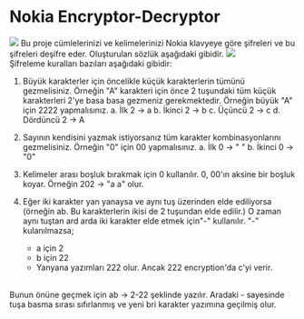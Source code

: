 # Nokia Encryptor-Decryptor
<img src="https://n11scdn.akamaized.net/a1/450/elektronik/diger-yedek-parca/nokia-6020-a-kalite-tus-takimi-bas-konuslu-nokia-telefon-icin__1031264186966757.jpg">
Bu proje cümlelerinizi ve kelimelerinizi Nokia klavyeye göre şifreleri ve bu şifreleri deşifre eder. Oluşturulan sözlük aşağıdaki gibidir.
<img src="https://i.ibb.co/TPZQGqF/Nokia-Dict.png">
<br>
Şifreleme kuralları bazıları aşağıdaki gibidir:

1. Büyük karakterler için öncelikle küçük karakterlerin tümünü gezmelisiniz. Örneğin "A" karakteri için önce 2 tuşundaki tüm küçük karakterleri 2'ye basa basa gezmeniz gerekmektedir. Örneğin büyük "A" için 2222 yapmalısınız. 
  a. İlk 2 -> a
  b. İkinci 2 -> b
  c. Üçüncü 2 -> c
  d. Dördüncü 2 -> A
  
 2. Sayının kendisini yazmak istiyorsanız tüm karakter kombinasyonlarını gezmelisiniz. Örneğin "0" için 00 yapmalısınız.
  a. İlk 0 -> " "
  b. İkinci 0 -> "0"
  
 3. Kelimeler arası boşluk bırakmak için 0 kullanılır. 0, 00'ın aksine bir boşluk koyar. Örneğin 202 -> "a a" olur.
 
 4. Eğer iki karakter yan yanaysa ve aynı tuş üzerinden elde ediliyorsa (örneğin ab. Bu karakterlerin ikisi de 2 tuşundan elde edilir.) O zaman aynı tuştan ard arda iki karakter elde etmek için"-" kullanılır. "-" kulanılmazsa; 
    * a için 2
    * b için 22
    * Yanyana yazımları 222 olur. Ancak 222 encryption'da c'yi verir. 
    <br><br>
    <p>
Bunun önüne geçmek için ab -> 2-22 şeklinde yazılır. Aradaki - sayesinde tuşa basma sırası sıfırlanmış ve yeni bri karakter yazımına geçilmiş olur.
  </p>
